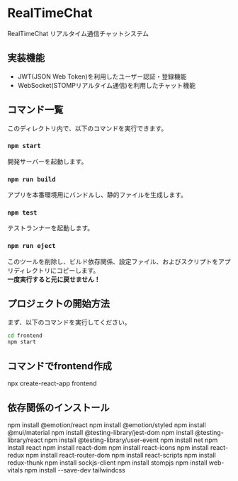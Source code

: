 # RealTimeChat
RealTimeChat リアルタイム通信チャットシステム

## 実装機能
- JWT(JSON Web Token)を利用したユーザー認証・登録機能
- WebSocket(STOMPリアルタイム通信)を利用したチャット機能

## コマンド一覧

このディレクトリ内で、以下のコマンドを実行できます。

### `npm start`
開発サーバーを起動します。

### `npm run build`
アプリを本番環境用にバンドルし、静的ファイルを生成します。

### `npm test`
テストランナーを起動します。

### `npm run eject`
このツールを削除し、ビルド依存関係、設定ファイル、およびスクリプトをアプリディレクトリにコピーします。  
**一度実行すると元に戻せません！**

## プロジェクトの開始方法

まず、以下のコマンドを実行してください。

```sh
cd frontend
npm start
```

## コマンドでfrontend作成
 npx create-react-app frontend

## 依存関係のインストール
npm install @emotion/react
npm install @emotion/styled
npm install @mui/material
npm install @testing-library/jest-dom
npm install @testing-library/react
npm install @testing-library/user-event
npm install net
npm install react
npm install react-dom
npm install react-icons
npm install react-redux
npm install react-router-dom
npm install react-scripts
npm install redux-thunk
npm install sockjs-client
npm install stompjs
npm install web-vitals
npm install --save-dev tailwindcss

